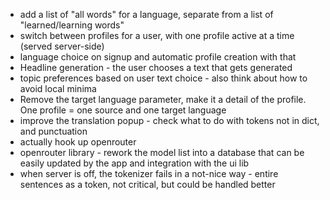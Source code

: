 - add a list of "all words" for a language, separate from a list of "learned/learning words"
- switch between profiles for a user, with one profile active at a time (served server-side)
- language choice on signup and automatic profile creation with that
- Headline generation - the user chooses a text that gets generated
- topic preferences based on user text choice - also think about how to avoid local minima
- Remove the target language parameter, make it a detail of the profile. One profile = one source and one target language
- improve the translation popup - check what to do with tokens not in dict, and punctuation
- actually hook up openrouter
- openrouter library - rework the model list into a database that can be easily updated by the app and integration with the ui lib
- when server is off, the tokenizer fails in a not-nice way - entire sentences as a token, not critical, but could be handled better
